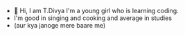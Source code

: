 - 👋 Hi, I am T.Divya I'm a young girl who is learning coding.
- I'm good in singing and cooking and average in studies
- (aur kya janoge mere baare me) 

<!---
divinesworld/divinesworld is a ✨ special ✨ repository because its `README.md` (this file) appears on your GitHub profile.
You can click the Preview link to take a look at your changes.
--->
